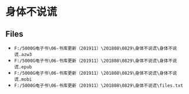 # 身体不说谎

## Files

- `F:/5000G电子书\06-书库更新（201911）\201808\0829\身体不说谎\身体不说谎.azw3`
- `F:/5000G电子书\06-书库更新（201911）\201808\0829\身体不说谎\身体不说谎.epub`
- `F:/5000G电子书\06-书库更新（201911）\201808\0829\身体不说谎\身体不说谎.mobi`
- `F:/5000G电子书\06-书库更新（201911）\201808\0829\身体不说谎\files.txt`
